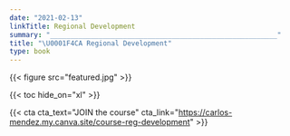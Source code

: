 ```yaml
---
date: "2021-02-13"
linkTitle: Regional Development
summary: "________________________________________________________"
title: "\U0001F4CA Regional Development"
type: book
---
```


{{< figure src="featured.jpg" >}}

{{< toc hide_on="xl" >}}

{{< cta cta_text="JOIN the course" cta_link="https://carlos-mendez.my.canva.site/course-reg-development" >}}
